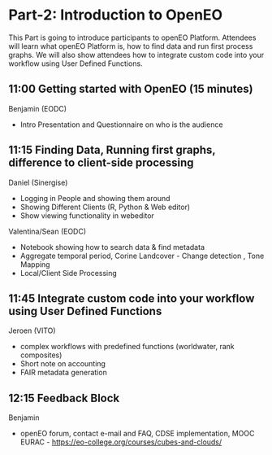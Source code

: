 # Part-2: Introduction to OpenEO

This Part is going to introduce participants to openEO Platform. Attendees will learn what openEO Platform is, how to find data and run first process graphs. 
We will also show attendees how to integrate custom code into your workflow using User Defined Functions.

## 11:00 Getting started with OpenEO (15 minutes) 
Benjamin (EODC)

- Intro Presentation and Questionnaire on who is the audience


## 11:15 Finding Data, Running first graphs, difference to client-side processing

Daniel (Sinergise)
- Logging in People and showing them around
- Showing Different Clients (R, Python & Web editor)
- Show viewing functionality in webeditor  

Valentina/Sean (EODC)

- Notebook showing how to search data & find metadata
- Aggregate temporal period, Corine Landcover - Change detection , Tone Mapping
- Local/Client Side Processing


## 11:45 Integrate custom code into your workflow using User Defined Functions 
Jeroen (VITO)
  
- complex workflows with predefined functions (worldwater, rank composites)
- Short note on accounting
- FAIR metadata generation


## 12:15 Feedback Block
Benjamin
- openEO forum, contact e-mail and FAQ, CDSE implementation, MOOC EURAC - https://eo-college.org/courses/cubes-and-clouds/ 




